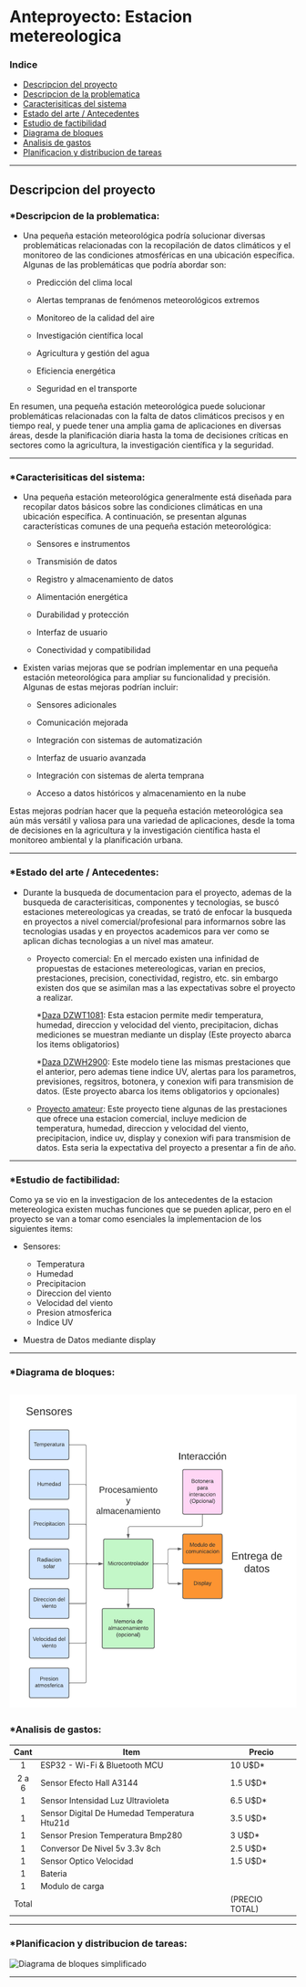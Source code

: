 # Anteproyecto: Estacion metereologica

### Indice 


- [Descripcion del proyecto](#descripcion-del-proyecto)
- [Descripcion de la problematica](#descripcion-de-la-problematica)
- [Caracterisiticas del sistema](#caracterisiticas-del-sistema)
- [Estado del arte / Antecedentes](#estado-del-arte--antecedentes)
- [Estudio de factibilidad](#estudio-de-factibilidad)
- [Diagrama de bloques](#diagrama-de-bloques)
- [Analisis de gastos](#analisis-de-gastos)
- [Planificacion y distribucion de tareas](#planificacion-y-distribucion-de-tareas)


---
## Descripcion del proyecto

### *Descripcion de la problematica:

- Una pequeña estación meteorológica podría solucionar diversas problemáticas relacionadas con la recopilación de datos climáticos y el monitoreo de las condiciones atmosféricas en una ubicación específica. Algunas de las problemáticas que podría abordar son:

  - Predicción del clima local

  - Alertas tempranas de fenómenos meteorológicos extremos

  - Monitoreo de la calidad del aire

  - Investigación científica local

  - Agricultura y gestión del agua

  - Eficiencia energética

  - Seguridad en el transporte

En resumen, una pequeña estación meteorológica puede solucionar problemáticas relacionadas con la falta de datos climáticos precisos y en tiempo real, y puede tener una amplia gama de aplicaciones en diversas áreas, desde la planificación diaria hasta la toma de decisiones críticas en sectores como la agricultura, la investigación científica y la seguridad.

---

### *Caracterisiticas del sistema:
- Una pequeña estación meteorológica generalmente está diseñada para recopilar datos básicos sobre las condiciones climáticas en una ubicación específica. A continuación, se presentan algunas características comunes de una pequeña estación meteorológica:

  - Sensores e instrumentos

  - Transmisión de datos

  - Registro y almacenamiento de datos

  - Alimentación energética
  
  - Durabilidad y protección

  - Interfaz de usuario

  - Conectividad y compatibilidad


- Existen varias mejoras que se podrían implementar en una pequeña estación meteorológica para ampliar su funcionalidad y precisión. Algunas de estas mejoras podrían incluir:

    - Sensores adicionales
    - Comunicación mejorada
    - Integración con sistemas de automatización

    - Interfaz de usuario avanzada

    - Integración con sistemas de alerta temprana

    - Acceso a datos históricos y almacenamiento en la nube

Estas mejoras podrían hacer que la pequeña estación meteorológica sea aún más versátil y valiosa para una variedad de aplicaciones, desde la toma de decisiones en la agricultura y la investigación científica hasta el monitoreo ambiental y la planificación urbana.

---

### *Estado del arte / Antecedentes:

- Durante la busqueda de documentacion para el proyecto, ademas de la busqueda de caracterisiticas, componentes y tecnologias, se buscó estaciones metereologicas ya creadas, se trató de enfocar la busqueda en proyectos a nivel comercial/profesional para informarnos sobre las tecnologias usadas y en proyectos academicos para ver como se aplican dichas tecnologias a un nivel mas amateur.

  - Proyecto comercial: En el mercado existen una infinidad de propuestas de estaciones metereologicas, varian en precios, prestaciones, precision, conectividad, registro, etc. sin embargo existen dos que se asimilan mas a las expectativas sobre el proyecto a realizar.
  
    *[Daza DZWT1081](http://www.sisteco-web.com.ar/products/14-estacion-meteorologica-daza-dzwt1081-wireless.html): Esta estacion permite medir temperatura, humedad, direccion y velocidad del viento, precipitacion, dichas mediciones se muestran mediante un display (Este proyecto abarca los items obligatorios)

    *[Daza DZWH2900](http://www.sisteco-web.com.ar/products/813-estacion-meteorologica-daza-dzwh2900-color-wifi-lux-uv-viento-lluvia-usb.html): Este modelo tiene las mismas prestaciones que el anterior, pero ademas tiene indice UV, alertas para los parametros, previsiones, regsitros, botonera, y conexion wifi para transmision de datos. (Este proyecto abarca los items obligatorios y opcionales)


  - [Proyecto amateur](https://youtu.be/LJszEpV9P0M): Este proyecto tiene algunas de las prestaciones que ofrece una estacion comercial, incluye medicion de temperatura, humedad, direccion y velocidad del viento, precipitacion, indice uv, display y conexion wifi para transmision de datos. Esta seria la expectativa del proyecto a presentar a fin de año.

---

### *Estudio de factibilidad:

  Como ya se vio en la investigacion de los antecedentes de la estacion metereologica existen muchas funciones que se pueden aplicar, pero en el proyecto se van a tomar como esenciales la implementacion de los siguientes items:

  - Sensores:
    - Temperatura
    - Humedad
    - Precipitacion
    - Direccion del viento
    - Velocidad del viento
    - Presion atmosferica
    - Indice UV
  
- Muestra de Datos mediante display

---

### *Diagrama de bloques:
![Diagrama de bloques](images/Diagrama-en-blanco.png)
---

### *Analisis de gastos:

<div align="center">

 Cant |                       Item                      | Precio
:----:|-------------------------------------------------|---------
 1    |          ESP32 - Wi-Fi & Bluetooth MCU          |  10 U$D*
 2 a 6|      Sensor Efecto Hall A3144                   | 1.5 U$D*
 1    |        Sensor Intensidad Luz Ultravioleta       | 6.5 U$D*
 1    |   Sensor Digital De Humedad Temperatura Htu21d  | 3.5 U$D*
 1    |        Sensor Presion Temperatura Bmp280        |   3 U$D*
 1    |           Conversor De Nivel 5v 3.3v 8ch        | 2.5 U$D*
 1    |         Sensor Optico Velocidad                 | 1.5 U$D*
 1    |                  Bateria                        |
 1    |       Modulo de carga                           |
Total |                                                 | (PRECIO TOTAL)
</div>

---

### *Planificacion y distribucion de tareas:

![Diagrama de bloques simplificado](images/Diagrama-de-Gantt-básico.png)

---

